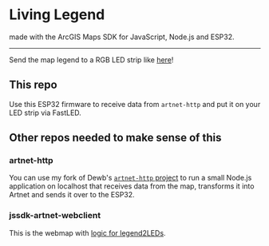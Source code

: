 # Living Legend
made with the ArcGIS Maps SDK for JavaScript, Node.js and ESP32.

---

Send the map legend to a RGB LED strip like [here](https://www.instagram.com/reel/CpglP7nA4MB)!

## This repo
Use this ESP32 firmware to receive data from ``artnet-http`` and put it on your LED strip via FastLED.

## Other repos needed to make sense of this

### artnet-http
You can use my fork of Dewb's [``artnet-http`` project](https://github.com/esride-nik/artnet-http) to run a small Node.js application on localhost that receives data from the map, transforms it into Artnet and sends it over to the ESP32.

### jssdk-artnet-webclient
This is the webmap with [logic for legend2LEDs](https://github.com/esride-nik/jssdk-artnet-webclient).
